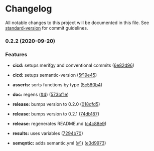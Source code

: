 # Changelog

All notable changes to this project will be documented in this file. See [standard-version](https://github.com/conventional-changelog/standard-version) for commit guidelines.

### 0.2.2 (2020-09-20)


### Features

* **cicd:** setups merifgy and conventional commits ([6e82d96](https://github.com/p6m7g8/p6test/commit/6e82d9611b4b87c37ab7203bb0a4cc07fc178b7d))
* **cicd:** setups semantic-version ([5f19e45](https://github.com/p6m7g8/p6test/commit/5f19e452c5b51dffa0a289c0bf1aa678f991ab36))


* **asserts:** sorts functions by type ([5c580b4](https://github.com/p6m7g8/p6test/commit/5c580b496372c97d1da9728e852371fae5d199b5))
* **doc:** regens ([#4](https://github.com/p6m7g8/p6test/issues/4)) ([573bf1e](https://github.com/p6m7g8/p6test/commit/573bf1ece77717614f27ab2b922b8d0d22202188))
* **release:** bumps version to 0.2.0 ([018dfd5](https://github.com/p6m7g8/p6test/commit/018dfd597d1023d9a4fadb3828fcd41b005b81e7))
* **release:** bumps version to 0.2.1 ([74db187](https://github.com/p6m7g8/p6test/commit/74db1872b67a85819bb023a0cf493f1b48055604))
* **release:** regenerates README.md ([c4c88e9](https://github.com/p6m7g8/p6test/commit/c4c88e9f99d97d1155af09e413f2724c30e8f4dd))
* **results:** uses variables ([7294b70](https://github.com/p6m7g8/p6test/commit/7294b704a2038c6ea44f0ce105201cd482c4c6a1))
* **semqntic:** adds semantic.yml ([#1](https://github.com/p6m7g8/p6test/issues/1)) ([e3d9973](https://github.com/p6m7g8/p6test/commit/e3d9973a9f16af8192fb5963cc07e0756bca53ab))

